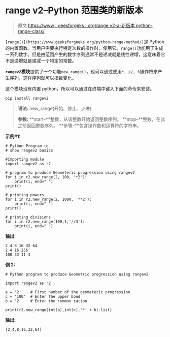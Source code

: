 # range v2–Python 范围类的新版本

> 原文:[https://www . geesforgeks . org/range v2-a-新版本 python-range-class/](https://www.geeksforgeeks.org/rangev2-a-new-version-of-python-range-class/)

`[range()](https://www.geeksforgeeks.org/python-range-method/)`是 Python 的内置函数。当用户需要执行特定次数的操作时，使用它。`range()`功能用于生成一系列数字。但是由范围产生的数字序列通常不是递减就是线性递增，这意味着它不是递增就是递减一个特定的常数。

**`rangev2`模块**提供了一个功能`new_range()`，也可以通过使用`*, //, %`操作符来产生序列，这样序列就可以指数变化。

这个模块没有内置 python，所以可以通过在终端中键入下面的命令来安装。

```
pip install rangev2

```

> **语法:** new_range(开始、停止、步进)
> 
> **参数:**
> **start–**整数，从该整数开始返回整数序列。
> **stop–**整数，在此之前返回整数序列。
> **步骤–**包含操作数和运算符的字符串。

**示例#1:**

```
# Python Program to  
# show rangev2 basics

#Importing module
import rangev2 as r2

# program to produce Geometeric progression using rangev2
for i in r2.new_range(2, 100, '*2'):
    print(i, end=" ")
print()

# printing powers
for i in r2.new_range(2, 1000, '**2'):
    print(i, end=" ")
print()

# printing divisions
for i in r2.new_range(100,1,'//3'):
    print(i, end=" ")
```

**输出:**

```
2 4 8 16 32 64
2 4 16 256
100 33 11 3

```

**例 2:**

```
# Python program to produce Geometric progression using rangev2

import rangev2 as r2

a = '2'    # First number of the geometeric progression
c = '100'  # Enter the upper bond
b = '2'    # Enter the common ration

print(r2.new_range(int(a),int(c),'*' + b).list)
```

**输出:**

```
[2,4,8,16,32,64]
```